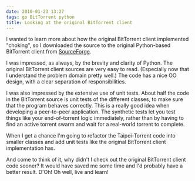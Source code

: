 ```yaml
---
date: 2010-01-23 13:27
tags: go BitTorrent python
title: Looking at the original BitTorrent client
---
```


I wanted to learn more about how the original BitTorrent client implemented
"choking", so I downloaded the source to the original Python-based BitTorrent
client from [SourceForge](http://sourceforge.net/projects/bittorrent/).

I was impressed, as always, by the brevity and clarity of Python. The original
BitTorrent client sources are very easy to read. (Especially now that I
understand the problem domain pretty well.) The code has a nice OO design,
with a clear separation of responsibilities.

I was also impressed by the extensive use of unit tests. About half the code
in the BitTorrent source is unit tests of the different classes, to make sure
that the program behaves correctly. This is a really good idea when developing
a peer-to-peer application. The synthetic tests let you test things like your
end-of-torrent logic immediately, rather than by having to find an active
torrent swarm and wait for a real-world torrent to complete.

When I get a chance I'm going to refactor the Taipei-Torrent code into smaller
classes and add unit tests like the original BitTorrent client implementation
has.

And come to think of it, why didn't I check out the original BitTorrent client
code sooner? It would have saved me some time and I'd probably have a better
result. D'Oh! Oh well, live and learn!
